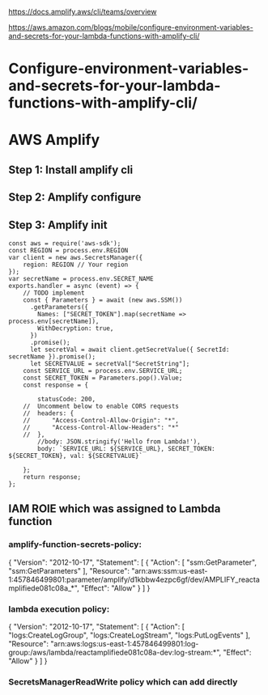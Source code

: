 https://docs.amplify.aws/cli/teams/overview

https://aws.amazon.com/blogs/mobile/configure-environment-variables-and-secrets-for-your-lambda-functions-with-amplify-cli/


# Configure-environment-variables-and-secrets-for-your-lambda-functions-with-amplify-cli/


# AWS Amplify
## Step 1: Install amplify cli
## Step 2: Amplify configure
## Step 3: Amplify init 

```
const aws = require('aws-sdk');
const REGION = process.env.REGION
var client = new aws.SecretsManager({
    region: REGION // Your region
});
var secretName = process.env.SECRET_NAME 
exports.handler = async (event) => {
    // TODO implement
    const { Parameters } = await (new aws.SSM())
      .getParameters({ 
        Names: ["SECRET_TOKEN"].map(secretName => process.env[secretName]),
        WithDecryption: true,
      })
      .promise();
      let secretVal = await client.getSecretValue({ SecretId: secretName }).promise();
      let SECRETVALUE = secretVal["SecretString"]; 
    const SERVICE_URL = process.env.SERVICE_URL;
    const SECRET_TOKEN = Parameters.pop().Value;
    const response = {

        statusCode: 200,
    //  Uncomment below to enable CORS requests
    //  headers: {
    //      "Access-Control-Allow-Origin": "*",
    //      "Access-Control-Allow-Headers": "*"
    //  }, 
        //body: JSON.stringify('Hello from Lambda!'),
        body: `SERVICE_URL: ${SERVICE_URL}, SECRET_TOKEN: ${SECRET_TOKEN}, val: ${SECRETVALUE}`
        
    };
    return response;
};

```
## IAM ROlE which was assigned to Lambda function

### amplify-function-secrets-policy:

{
    "Version": "2012-10-17",
    "Statement": [
        {
            "Action": [
                "ssm:GetParameter",
                "ssm:GetParameters"
            ],
            "Resource": "arn:aws:ssm:us-east-1:457846499801:parameter/amplify/d1kbbw4ezpc6gf/dev/AMPLIFY_reactamplifiede081c08a_*",
            "Effect": "Allow"
        }
    ]
}

### lambda execution policy:

{
    "Version": "2012-10-17",
    "Statement": [
        {
            "Action": [
                "logs:CreateLogGroup",
                "logs:CreateLogStream",
                "logs:PutLogEvents"
            ],
            "Resource": "arn:aws:logs:us-east-1:457846499801:log-group:/aws/lambda/reactamplifiede081c08a-dev:log-stream:*",
            "Effect": "Allow"
        }
    ]
}

### SecretsManagerReadWrite policy which can add directly


